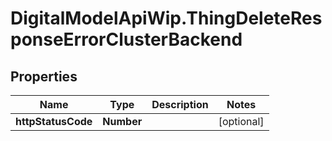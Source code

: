 # DigitalModelApiWip.ThingDeleteResponseErrorClusterBackend

## Properties

Name | Type | Description | Notes
------------ | ------------- | ------------- | -------------
**httpStatusCode** | **Number** |  | [optional] 


